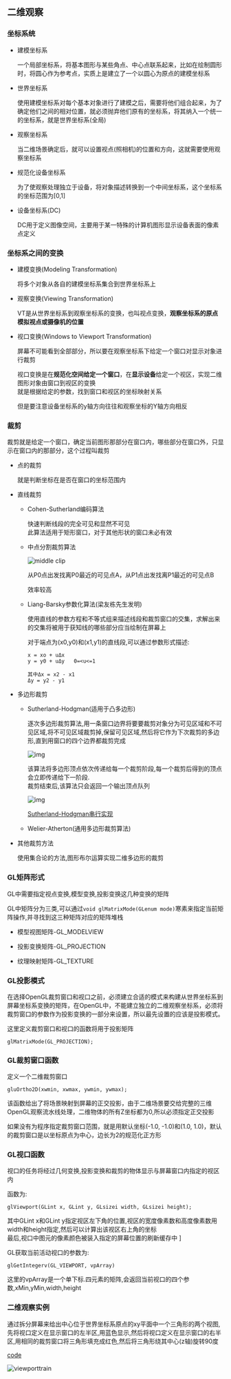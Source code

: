 ## 二维观察    

### 坐标系统   

* 建模坐标系   
    
    一个局部坐标系，将基本图形与某些角点、中心点联系起来，比如在绘制圆形时，将圆心作为参考点，实质上是建立了一个以圆心为原点的建模坐标系   

* 世界坐标系    

    使用建模坐标系对每个基本对象进行了建模之后，需要将他们组合起来，为了确定他们之间的相对位置，就必须抛弃他们原有的坐标系，将其纳入一个统一的坐标系，就是世界坐标系(全局)    

* 观察坐标系   

    当二维场景确定后，就可以设置视点(照相机)的位置和方向，这就需要使用观察坐标系    

* 规范化设备坐标系     

    为了使观察处理独立于设备，将对象描述转换到一个中间坐标系，这个坐标系的坐标范围为[0,1]   

* 设备坐标系(DC)     

    DC用于定义图像空间，主要用于某一特殊的计算机图形显示设备表面的像素点定义     

### 坐标系之间的变换    

* 建模变换(Modeling Transformation)     

    将多个对象从各自的建模坐标系集合到世界坐标系上    

* 观察变换(Viewing Transformation)    

    VT是从世界坐标系到观察坐标系的变换，也叫视点变换，**观察坐标系的原点模拟视点或摄像机的位置**        

* 视口变换(Windows to Viewport Transformation)     

    屏幕不可能看到全部部分，所以要在观察坐标系下给定一个窗口对显示对象进行裁剪         

    视口变换是在**规范化空间给定一个窗口**，在**显示设备**给定一个视区，实现二维图形对象由窗口到视区的变换     
    就是根据给定的参数，找到窗口和视区的坐标映射关系      

    但是要注意设备坐标系的y轴方向往往和观察坐标的Y轴方向相反         

### 裁剪     

裁剪就是给定一个窗口，确定当前图形那部分在窗口内，哪些部分在窗口外，只显示在窗口内的那部分，这个过程叫裁剪     

* 点的裁剪    

    就是判断坐标在是否在窗口的坐标范围内      

* 直线裁剪    

    * Cohen-Sutherland编码算法     

        快速判断线段的完全可见和显然不可见    
        此算法适用于矩形窗口，对于其他形状的窗口未必有效     

    * 中点分割裁剪算法      

        ![middle clip](./img/middle.png)      

        从P0点出发找离P0最近的可见点A，从P1点出发找离P1最近的可见点B     

        效率较高     

    * Liang-Barsky参数化算法(梁友栋先生发明)       

        使用直线的参数方程和不等式组来描述线段和裁剪窗口的交集，求解出来的交集将被用于获知线的哪些部分应当绘制在屏幕上      

        对于端点为(x0,y0)和(x1,y1)的直线段,可以通过参数形式描述:  

        ```
        x = xo + uΔx
        y = y0 + uΔy   0=<u<=1       

        其中Δx = x2 - x1  
        Δy = y2 - y1    
        ```     

* 多边形裁剪    

    * Sutherland-Hodgman(适用于凸多边形)      

        逐次多边形裁剪算法,用一条窗口边界将要要裁剪对象分为可见区域和不可见区域,将不可见区域裁剪掉,保留可见区域,然后将它作为下次裁剪的多边形,直到用窗口的四个边界都裁剪完成   

        ![img](./img/sutherland-hodgmen.png)        
        
        该算法将多边形顶点依次传递给每一个裁剪阶段,每一个裁剪后得到的顶点会立即传递给下一阶段.      
        裁剪结束后,该算法只会返回一个输出顶点队列  

        ![img](./img/sutherland-hodgmenwork.png)    

        [Sutherland-Hodgman串行实现]()       

    * Welier-Atherton(通用多边形裁剪算法)     

* 其他裁剪方法   

    使用集合论的方法,图形布尔运算实现二维多边形的裁剪        

### GL矩阵形式    

GL中需要指定视点变换,模型变换,投影变换这几种变换的矩阵    

GL中矩阵分为三类,可以通过`void glMatrixMode(GLenum mode)`寒素来指定当前矩阵操作,并寻找到这三种矩阵对应的矩阵堆栈       

* 模型视图矩阵-GL_MODELVIEW   

* 投影变换矩阵-GL_PROJECTION   

* 纹理映射矩阵-GL_TEXTURE      


### GL投影模式      

在选择OpenGL裁剪窗口和视口之前，必须建立合适的模式来构建从世界坐标系到屏幕坐标系变换的矩阵，在OpenGL中，不能建立独立的二维观察坐标系，必须将裁剪窗口的参数作为投影变换的一部分来设置，所以最先设置的应该是投影模式。     

这里定义裁剪窗口和视口的函数将用于投影矩阵   

`glMatrixMode(GL_PROJECTION);`


### GL裁剪窗口函数    

定义一个二维裁剪窗口    

`gluOrtho2D(xwmin, xwmax, ywmin, ywmax);`  

该函数给出了将场景映射到屏幕的正交投影，由于二维场景要交给完整的三维OpenGL观察流水线处理，二维物体的所有Z坐标都为0,所以必须指定正交投影   
  
如果没有为程序指定裁剪窗口范围，就是用默认坐标(-1.0, -1.0)和(1.0, 1.0)，默认的裁剪窗口是以坐标原点为中心，边长为2的规范化正方形      

### GL视口函数   

视口的任务将经过几何变换,投影变换和裁剪的物体显示与屏幕窗口内指定的视区内    

函数为:   

`glViewport(GLint x, GLint y, GLsizei width, GLsizei height);`  

其中GLint x和GLint y指定视区左下角的位置,视区的宽度像素数和高度像素数用width和height指定,然后可以计算出该视区右上角的坐标      
最后,视口中图元的像素颜色被装入指定的屏幕位置的刷新缓存中    ]

GL获取当前活动视口的参数为:  

`glGetIntegerv(GL_VIEWPORT, vpArray)`     

这里的vpArray是一个单下标.四元素的矩阵,会返回当前视口的四个参数,xMin,yMin,width,height    

### 二维观察实例    

通过拆分屏幕来给出中心位于世界坐标系原点的xy平面中一个三角形的两个视图,先将视口定义在显示窗口的左半区,用蓝色显示,然后将视口定义在显示窗口的右半区,用相同的裁剪窗口将三角形填充成红色,然后将三角形绕其中心(z轴)旋转90度    

[code](./demo/Triangle.cpp)      

![viewporttrain](./img/viewporttrain.png)     





